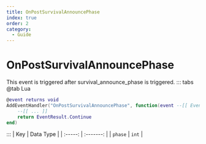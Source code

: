 ```yaml
---
title: OnPostSurvivalAnnouncePhase
index: true
order: 2
category:
  - Guide
---
```


# OnPostSurvivalAnnouncePhase
This event is triggered after survival_announce_phase is triggered.
::: tabs
@tab Lua
```lua
@event returns void
AddEventHandler("OnPostSurvivalAnnouncePhase", function(event --[[ Event ]])
    --[[ ... ]]
    return EventResult.Continue
end)
```

:::
|   Key   | Data Type |
| :-----: | :-------: |
| `phase` |   `int`   |